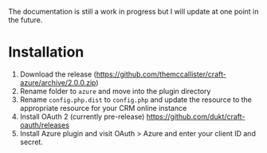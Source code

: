 The documentation is still a work in progress but I will update at one point in the future.

# Installation

1. Download the release (https://github.com/themccallister/craft-azure/archive/2.0.0.zip)
2. Rename folder to `azure` and move into the plugin directory
3. Rename `config.php.dist` to `config.php` and update the resource to the appropriate resource for your CRM online instance
4. Install OAuth 2 (currently pre-release) https://github.com/dukt/craft-oauth/releases
5. Install Azure plugin and visit OAuth > Azure and enter your client ID and secret. 
